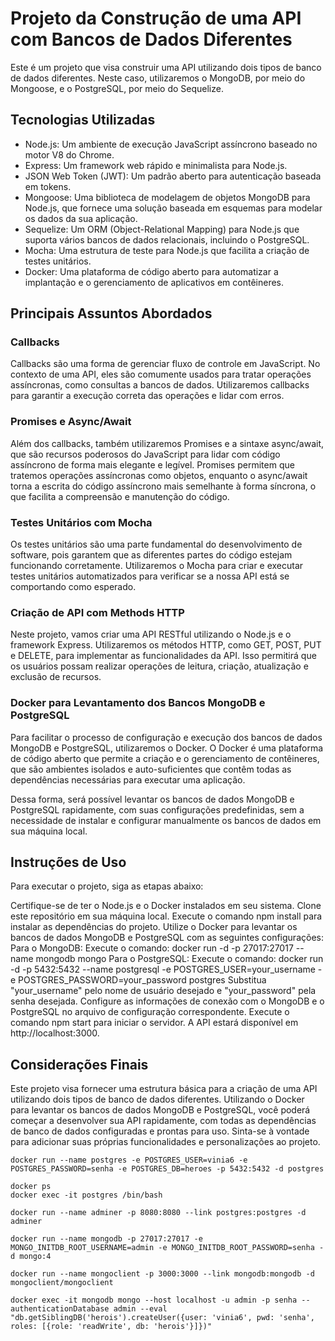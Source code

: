# Projeto da Construção de uma API com Bancos de Dados Diferentes

Este é um projeto que visa construir uma API utilizando dois tipos de banco de dados diferentes. Neste caso, utilizaremos o MongoDB, por meio do Mongoose, e o PostgreSQL, por meio do Sequelize.

## Tecnologias Utilizadas

* Node.js: Um ambiente de execução JavaScript assíncrono baseado no motor V8 do Chrome.
* Express: Um framework web rápido e minimalista para Node.js.
* JSON Web Token (JWT): Um padrão aberto para autenticação baseada em tokens.
* Mongoose: Uma biblioteca de modelagem de objetos MongoDB para Node.js, que fornece uma solução baseada em esquemas para modelar os dados da sua aplicação.
* Sequelize: Um ORM (Object-Relational Mapping) para Node.js que suporta vários bancos de dados relacionais, incluindo o PostgreSQL.
* Mocha: Uma estrutura de teste para Node.js que facilita a criação de testes unitários.
* Docker: Uma plataforma de código aberto para automatizar a implantação e o gerenciamento de aplicativos em contêineres.

## Principais Assuntos Abordados

### Callbacks

Callbacks são uma forma de gerenciar fluxo de controle em JavaScript. No contexto de uma API, eles são comumente usados para tratar operações assíncronas, como consultas a bancos de dados. Utilizaremos callbacks para garantir a execução correta das operações e lidar com erros.

### Promises e Async/Await

Além dos callbacks, também utilizaremos Promises e a sintaxe async/await, que são recursos poderosos do JavaScript para lidar com código assíncrono de forma mais elegante e legível. Promises permitem que tratemos operações assíncronas como objetos, enquanto o async/await torna a escrita do código assíncrono mais semelhante à forma síncrona, o que facilita a compreensão e manutenção do código.

### Testes Unitários com Mocha

Os testes unitários são uma parte fundamental do desenvolvimento de software, pois garantem que as diferentes partes do código estejam funcionando corretamente. Utilizaremos o Mocha para criar e executar testes unitários automatizados para verificar se a nossa API está se comportando como esperado.

### Criação de API com Methods HTTP

Neste projeto, vamos criar uma API RESTful utilizando o Node.js e o framework Express. Utilizaremos os métodos HTTP, como GET, POST, PUT e DELETE, para implementar as funcionalidades da API. Isso permitirá que os usuários possam realizar operações de leitura, criação, atualização e exclusão de recursos.

### Docker para Levantamento dos Bancos MongoDB e PostgreSQL

Para facilitar o processo de configuração e execução dos bancos de dados MongoDB e PostgreSQL, utilizaremos o Docker. O Docker é uma plataforma de código aberto que permite a criação e o gerenciamento de contêineres, que são ambientes isolados e auto-suficientes que contêm todas as dependências necessárias para executar uma aplicação.

Dessa forma, será possível levantar os bancos de dados MongoDB e PostgreSQL rapidamente, com suas configurações predefinidas, sem a necessidade de instalar e configurar manualmente os bancos de dados em sua máquina local.

## Instruções de Uso

Para executar o projeto, siga as etapas abaixo:

Certifique-se de ter o Node.js e o Docker instalados em seu sistema.
Clone este repositório em sua máquina local.
Execute o comando npm install para instalar as dependências do projeto.
Utilize o Docker para levantar os bancos de dados MongoDB e PostgreSQL com as seguintes configurações:
Para o MongoDB:
Execute o comando: docker run -d -p 27017:27017 --name mongodb mongo
Para o PostgreSQL:
Execute o comando: docker run -d -p 5432:5432 --name postgresql -e POSTGRES_USER=your_username -e POSTGRES_PASSWORD=your_password postgres
Substitua "your_username" pelo nome de usuário desejado e "your_password" pela senha desejada.
Configure as informações de conexão com o MongoDB e o PostgreSQL no arquivo de configuração correspondente.
Execute o comando npm start para iniciar o servidor.
A API estará disponível em http://localhost:3000.

## Considerações Finais

Este projeto visa fornecer uma estrutura básica para a criação de uma API utilizando dois tipos de banco de dados diferentes. Utilizando o Docker para levantar os bancos de dados MongoDB e PostgreSQL, você poderá começar a desenvolver sua API rapidamente, com todas as dependências de banco de dados configuradas e prontas para uso. Sinta-se à vontade para adicionar suas próprias funcionalidades e personalizações ao projeto.    
    
    docker run --name postgres -e POSTGRES_USER=vinia6 -e POSTGRES_PASSWORD=senha -e POSTGRES_DB=heroes -p 5432:5432 -d postgres 

    docker ps 
    docker exec -it postgres /bin/bash

    docker run --name adminer -p 8080:8080 --link postgres:postgres -d adminer

    docker run --name mongodb -p 27017:27017 -e MONGO_INITDB_ROOT_USERNAME=admin -e MONGO_INITDB_ROOT_PASSWORD=senha -d mongo:4

    docker run --name mongoclient -p 3000:3000 --link mongodb:mongodb -d mongoclient/mongoclient
  
    docker exec -it mongodb mongo --host localhost -u admin -p senha --authenticationDatabase admin --eval "db.getSiblingDB('herois').createUser({user: 'vinia6', pwd: 'senha', roles: [{role: 'readWrite', db: 'herois'}]})"
